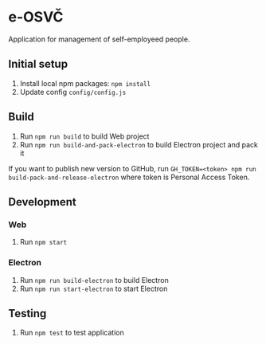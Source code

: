# e-OSVČ

Application for management of self-employeed people.

## Initial setup

1. Install local npm packages: `npm install`
2. Update config `config/config.js`

## Build
 
1. Run `npm run build` to build Web project
2. Run `npm run build-and-pack-electron` to build Electron project and pack it

If you want to publish new version to GitHub, run `GH_TOKEN=<token> npm run build-pack-and-release-electron` where token is Personal Access Token.

## Development

### Web

1. Run `npm start`

### Electron

1. Run `npm run build-electron` to build Electron
1. Run `npm run start-electron` to start Electron

## Testing

1. Run `npm test` to test application
